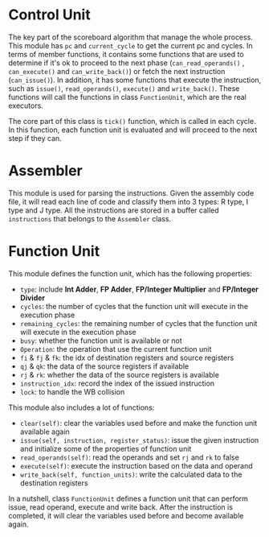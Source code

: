 # Control Unit

The key part of the scoreboard algorithm that manage the whole process. This module has `pc` and `current_cycle` to get the current pc and cycles. In terms of member functions, it contains some functions that are used to determine if it's ok to proceed to the next phase (`can_read_operands()` , `can_execute()` and `can_write_back()`) or fetch the next instruction (`can_issue()`). In addition, it has some functions that execute the instruction, such as `issue()`, `read_operands()`, `execute()` and `write_back()`. These functions will call the functions in class `FunctionUnit`, which are the real executors. 



The core part of this class is `tick()` function, which is called in each cycle. In this function, each function unit is evaluated and will proceed to the next step if they can.



# Assembler

This module is used for parsing the instructions. Given the assembly code file,   it will read each line of code and classify them into 3 types: R type, I type and J type. All the instructions are stored in a buffer called `instructions` that belongs to the `Assembler` class.



# Function Unit

This module defines the function unit, which has the following properties:

* `type`: include **Int Adder**, **FP Adder**, **FP/Integer Multiplier** and **FP/Integer Divider**
* `cycles`: the number of cycles that the function unit will execute in the execution phase
* `remaining_cycles`: the remaining number of cycles that the function unit will execute in the execution phase
* `busy`: whether the function unit is available or not
* `Operation`: the operation that use the current function unit
* `fi` & `fj` & `fk`: the idx of destination registers and source registers
* `qj` & `qk`: the data of the source registers if available
* `rj` & `rk`: whether the data of the source registers is available
* `instruction_idx`: record the index of the issued instruction
* `lock`: to handle the WB collision



This module also includes a lot of functions:

* `clear(self)`: clear the variables used before and make the function unit available again
* `issue(self, instruction, register_status)`: issue the given instruction and initialize some of the properties of function unit
* `read_operands(self)`: read the operands and set `rj` and `rk` to false
* `execute(self)`: execute the instruction based on the data and operand
* `write_back(self, function_units)`: write the calculated data to the destination registers



In a nutshell, class `FunctionUnit` defines a function unit that can perform issue, read operand, execute and write back. After the instruction is completed, it will clear the variables used before and become available again.

